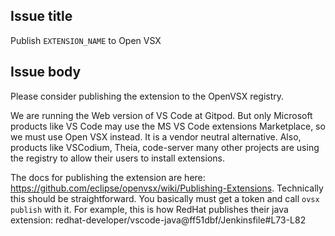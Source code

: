 ## Issue title

Publish `EXTENSION_NAME` to Open VSX

## Issue body

Please consider publishing the extension to the OpenVSX registry.

We are running the Web version of VS Code at Gitpod. But only Microsoft products like VS Code may use the MS VS Code extensions Marketplace, so we must use Open VSX instead. It is a vendor neutral alternative. Also, products like VSCodium, Theia, code-server many other projects are using the registry to allow their users to install extensions. 

The docs for publishing the extension are here: https://github.com/eclipse/openvsx/wiki/Publishing-Extensions. Technically this should be straightforward. You basically must get a token and call `ovsx publish` with it. For example, this is how RedHat publishes their java extension: redhat-developer/vscode-java@ff51dbf/Jenkinsfile#L73-L82